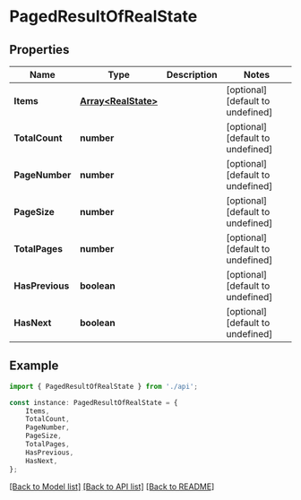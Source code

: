 # PagedResultOfRealState


## Properties

Name | Type | Description | Notes
------------ | ------------- | ------------- | -------------
**Items** | [**Array&lt;RealState&gt;**](RealState.md) |  | [optional] [default to undefined]
**TotalCount** | **number** |  | [optional] [default to undefined]
**PageNumber** | **number** |  | [optional] [default to undefined]
**PageSize** | **number** |  | [optional] [default to undefined]
**TotalPages** | **number** |  | [optional] [default to undefined]
**HasPrevious** | **boolean** |  | [optional] [default to undefined]
**HasNext** | **boolean** |  | [optional] [default to undefined]

## Example

```typescript
import { PagedResultOfRealState } from './api';

const instance: PagedResultOfRealState = {
    Items,
    TotalCount,
    PageNumber,
    PageSize,
    TotalPages,
    HasPrevious,
    HasNext,
};
```

[[Back to Model list]](../README.md#documentation-for-models) [[Back to API list]](../README.md#documentation-for-api-endpoints) [[Back to README]](../README.md)
